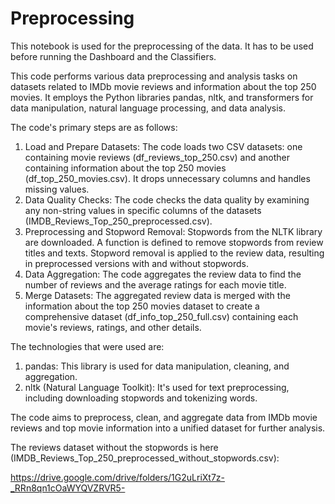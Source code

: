 # Preprocessing

This notebook is used for the preprocessing of the data. It has to be used before running the Dashboard and the Classifiers.

This code performs various data preprocessing and analysis tasks on datasets related to IMDb movie reviews and information about the top 250 movies. It employs the Python libraries pandas, nltk, and transformers for data manipulation, natural language processing, and data analysis.

The code's primary steps are as follows:

1. Load and Prepare Datasets: The code loads two CSV datasets: one containing movie reviews (df_reviews_top_250.csv) and another containing information about the top 250 movies (df_top_250_movies.csv). It drops unnecessary columns and handles missing values.
2. Data Quality Checks: The code checks the data quality by examining any non-string values in specific columns of the datasets (IMDB_Reviews_Top_250_preprocessed.csv).
3. Preprocessing and Stopword Removal: Stopwords from the NLTK library are downloaded. A function is defined to remove stopwords from review titles and texts. Stopword removal is applied to the review data, resulting in preprocessed versions with and without stopwords.
4. Data Aggregation: The code aggregates the review data to find the number of reviews and the average ratings for each movie title.
5. Merge Datasets: The aggregated review data is merged with the information about the top 250 movies dataset to create a comprehensive dataset (df_info_top_250_full.csv) containing each movie's reviews, ratings, and other details.

The technologies that were used are:

1. pandas: This library is used for data manipulation, cleaning, and aggregation.
2. nltk (Natural Language Toolkit): It's used for text preprocessing, including downloading stopwords and tokenizing words.

The code aims to preprocess, clean, and aggregate data from IMDb movie reviews and top movie information into a unified dataset for further analysis.

The reviews dataset without the stopwords is here (IMDB_Reviews_Top_250_preprocessed_without_stopwords.csv):

https://drive.google.com/drive/folders/1G2uLriXt7z-_RRn8qn1cOaWYQVZRVR5-

